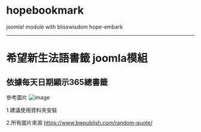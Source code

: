 # hopebookmark
joomla! module with blisswisdom hope-embark

---

# 希望新生法語書籤 joomla模組
## 依據每天日期顯示365總書籤

參考圖片
![image](https://i.imgur.com/yLaaR7o.png)

1.建議使用資料夾安裝

2.所有圖片來源 https://www.bwpublish.com/random-quote/
